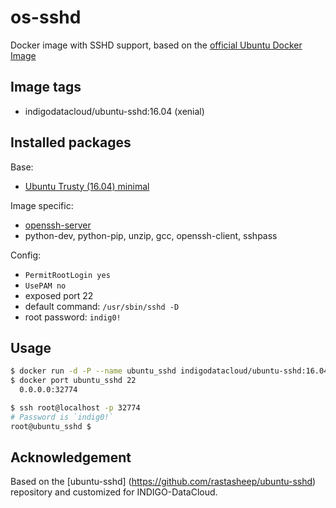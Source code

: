 # os-sshd
Docker image with SSHD support, based on the [official Ubuntu Docker Image](https://registry.hub.docker.com/_/ubuntu/)

## Image tags

- indigodatacloud/ubuntu-sshd:16.04 (xenial)

## Installed packages

Base:

- [Ubuntu Trusty (16.04) minimal](http://packages.ubuntu.com/xenial/ubuntu-minimal)

Image specific:
- [openssh-server](https://help.ubuntu.com/community/SSH/OpenSSH/Configuring)
- python-dev, python-pip, unzip, gcc, openssh-client, sshpass

Config:

  - `PermitRootLogin yes`
  - `UsePAM no`
  - exposed port 22
  - default command: `/usr/sbin/sshd -D`
  - root password: `indig0!`

## Usage

```bash
$ docker run -d -P --name ubuntu_sshd indigodatacloud/ubuntu-sshd:16.04
$ docker port ubuntu_sshd 22
  0.0.0.0:32774

$ ssh root@localhost -p 32774
# Password is `indig0!`
root@ubuntu_sshd $
```

## Acknowledgement

Based on the [ubuntu-sshd] (https://github.com/rastasheep/ubuntu-sshd)
repository and customized for INDIGO-DataCloud.
